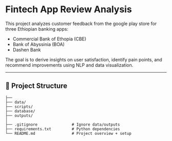 # Fintech App Review Analysis

This project analyzes customer feedback from the google play store for three Ethiopian banking apps:
 - Commercial Bank of Ethopia (CBE)
 - Bank of Abyssinia (BOA)
 - Dashen Bank

The goal is to derive insights on user satisfaction, identify pain points, and recommend improvements using NLP and  data visualization.

---

## 📁 Project Structure
``` plain text
├── 
├── data/
├── scripts/
├── database/
├── outputs/
│
├── .gitignore               # Ignore data/outputs  
├── requirements.txt         # Python dependencies  
└── README.md                # Project overview + setup
```
